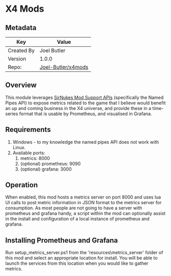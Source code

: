 # X4 Mods

## Metadata
|Key       |Value       |
|---       |---         |
|Created By|Joel Butler |
|Version   |1.0.0       |
|Repo:     |[Joel-Butler/x4mods](https://github.com/Joel-Butler/x4mods)|

## Overview
This module leverages [SirNukes Mod Support APIs](https://github.com/bvbohnen/x4-projects/tree/master/extensions/sn_mod_support_apis) (specifically the Named Pipes API) to expose metrics related to the game that I believe would benefit an up and coming business in the X4 universe, and provide these in a time-series format that is usable by Prometheus, and visualised in Grafana. 

## Requirements
1. Windows - to my knowledge the named pipes API does not work with Linux. 
2. Available ports:
    1. metrics: 8000
    2. (optional) prometheus: 9090
    3. (optional) grafana: 3000

## Operation
When enabled, this mod hosts a metrics server on port 8000 and uses lua UI calls to post metric information in JSON format to the metrics server for consumption. 
As most people are not going to have a server with prometheus and grafana handy, a script within the mod can optionally assist in the install and configuration of a local instance of prometheus and grafana.

## Installing Prometheus and Grafana
Run setup_metrics_server.ps1 from the 'resources\metrics_server' folder of this mod and select an appropriate location for install. You will be able to launch the services from this location when you would like to gather metrics. 